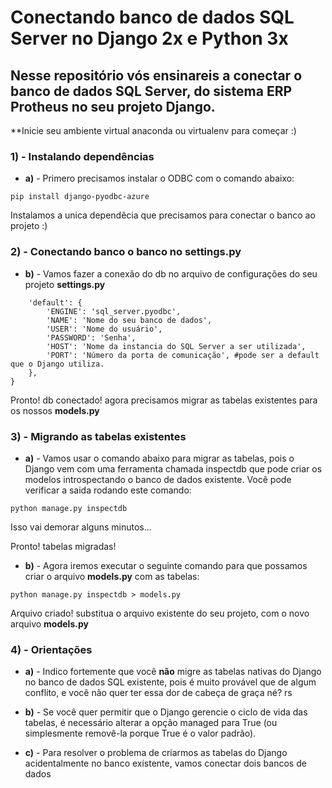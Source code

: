 # Conectando banco de dados SQL Server no Django 2x e Python 3x

## Nesse repositório vós ensinareis a conectar o banco de dados SQL Server, do sistema ERP Protheus no seu projeto Django.

**Inicie seu ambiente virtual anaconda ou virtualenv para começar :)

### 1) - Instalando dependências

- **a)** - Primero precisamos instalar o ODBC com o comando abaixo:

`pip install django-pyodbc-azure`

Instalamos a unica dependêcia que precisamos para conectar o banco ao projeto :)

### 2) - Conectando banco o banco no settings.py

- **b)** - Vamos fazer a conexão do db no arquivo de configurações do seu projeto **settings.py**

```DATABASES = {
    'default': {
        'ENGINE': 'sql_server.pyodbc',
        'NAME': 'Nome do seu banco de dados',
        'USER': 'Nome do usuário',
        'PASSWORD': 'Senha',
        'HOST': 'Nome da instancia do SQL Server a ser utilizada',
        'PORT': 'Número da porta de comunicação', #pode ser a default que o Django utiliza.
    },
}
```
Pronto! db conectado! agora precisamos migrar as tabelas existentes para os nossos **models.py**

### 3) - Migrando as tabelas existentes

- **a)** - Vamos usar o comando abaixo para migrar as tabelas, pois o Django vem com uma ferramenta chamada inspectdb que pode criar os            modelos introspectando o banco de dados existente. Você pode verificar a saida rodando este comando:

`python manage.py inspectdb`

Isso vai demorar alguns minutos...

Pronto! tabelas migradas! 

- **b)** - Agora iremos executar o seguinte comando para que possamos criar o arquivo **models.py** com as tabelas:

`python manage.py inspectdb > models.py`

Arquivo criado! substitua o arquivo existente do seu projeto, com o novo arquivo **models.py**

### 4) - Orientações

- **a)** - Indico fortemente que você **não** migre as tabelas nativas do Django no banco de dados SQL existente, pois é muito 
           provável que de algum conflito, e você não quer ter essa dor de cabeça de graça né? rs
           
- **b)** - Se você quer permitir que o Django gerencie o ciclo de vida das tabelas, é necessário alterar a opção managed para True                  (ou simplesmente removê-la porque True é o valor padrão).

- **c)** - Para resolver o problema de criarmos as tabelas do Django acidentalmente no banco existente, vamos conectar dois bancos
           de dados 
